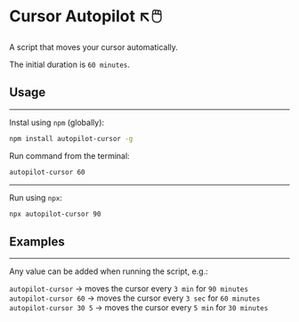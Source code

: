 # Cursor Autopilot  ↖️🖱️

A script that moves your cursor automatically.

The initial duration is `60 minutes`.

## Usage

---

Instal using `npm` (globally):

```sh
npm install autopilot-cursor -g
```

Run command from the terminal:

```sh
autopilot-cursor 60
```

---

Run using `npx`:

```sh
npx autopilot-cursor 90
```

## Examples

---

Any value can be added when running the script, e.g.:

`autopilot-cursor` → moves the cursor every `3 min` for `90 minutes`
`autopilot-cursor 60` → moves the cursor every `3 sec` for `60 minutes`
`autopilot-cursor 30 5` → moves the cursor every `5 min` for `30 minutes`
